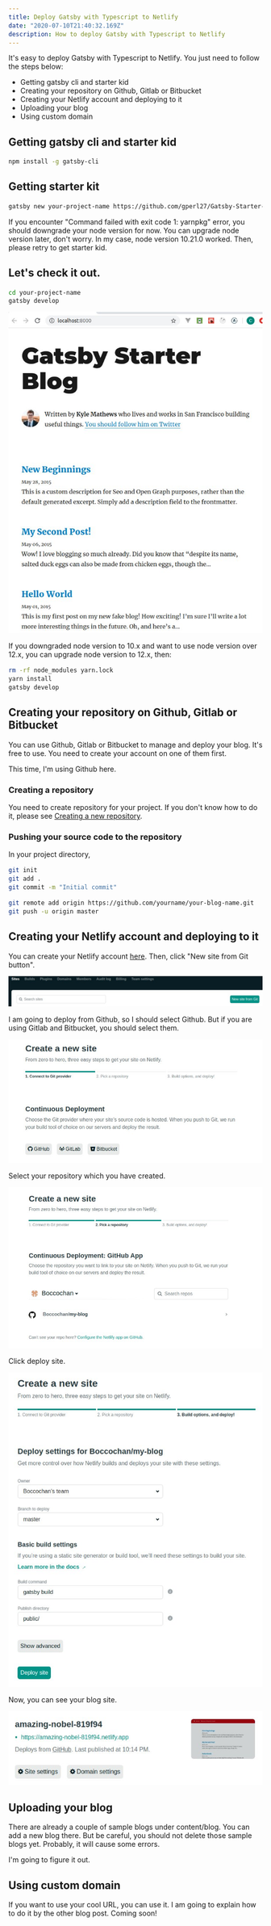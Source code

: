 ```yaml
---
title: Deploy Gatsby with Typescript to Netlify
date: "2020-07-10T21:40:32.169Z"
description: How to deploy Gatsby with Typescript to Netlify
---
```


It's easy to deploy Gatsby with Typescript to Netlify. You just need to follow the steps below:

- Getting gatsby cli and starter kid
- Creating your repository on Github, Gitlab or Bitbucket
- Creating your Netlify account and deploying to it
- Uploading your blog
- Using custom domain

## Getting gatsby cli and starter kid

```bash
npm install -g gatsby-cli
```

## Getting starter kit

```bash
gatsby new your-project-name https://github.com/gperl27/Gatsby-Starter-Blog-Typescript
```

If you encounter "Command failed with exit code 1: yarnpkg" error, you should downgrade your node version for now. You can upgrade node version later, don't worry. In my case, node version 10.21.0 worked. Then, please retry to get starter kid.

## Let's check it out.

```bash
cd your-project-name
gatsby develop
```

![localhost](./localhost-8000.jpg)

If you downgraded node version to 10.x and want to use node version over 12.x, you can upgrade node version to 12.x, then:

```bash
rm -rf node_modules yarn.lock
yarn install
gatsby develop
```

## Creating your repository on Github, Gitlab or Bitbucket

You can use Github, Gitlab or Bitbucket to manage and deploy your blog. It's free to use. You need to create your account on one of them first.

This time, I'm using Github here.

### Creating a repository

You need to create repository for your project. If you don't know how to do it, please see [Creating a new repository](https://docs.github.com/en/enterprise/2.13/user/articles/creating-a-new-repository#:~:text=In%20the%20upper%2Dright%20corner,repository%20either%20public%20or%20private.).

### Pushing your source code to the repository

In your project directory,

```bash
git init
git add .
git commit -m "Initial commit"
```

```bash
git remote add origin https://github.com/yourname/your-blog-name.git
git push -u origin master
```

## Creating your Netlify account and deploying to it

You can create your Netlify account [here](https://app.netlify.com/). Then, click "New site from Git button".

![Netlify](./create-new-site-button.jpg)

I am going to deploy from Github, so I should select Github. But if you are using Gitlab and Bitbucket, you should select them.

![Netlify](./netlify-select-git.jpg)

Select your repository which you have created.

![Netlify](./netlify-select-repository.jpg)

Click deploy site.

![Netlify](./netlify-deploy.jpg)

Now, you can see your blog site.

![Netlify](./netlify-deployed.jpg)

## Uploading your blog

There are already a couple of sample blogs under content/blog. You can add a new blog there. But be careful, you should not delete those sample blogs yet. Probably, it will cause some errors.

I'm going to figure it out.

## Using custom domain

If you want to use your cool URL, you can use it.
I am going to explain how to do it by the other blog post. Coming soon!
